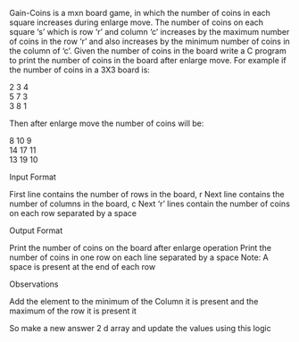 Gain-Coins is a mxn board game, in which the number of coins in each square increases during enlarge move. The number of coins on each square ‘s’ which is row ‘r’ and column ‘c’ increases by the maximum number of coins in the row ‘r’ and also increases by the minimum number of coins in the column of ‘c’. Given the number of coins in the board write a C program to print the number of coins in the board after enlarge move. For example if the number of coins in a 3X3 board is:

2 3 4\
5 7 3\
3 8 1

Then after enlarge move the number of coins will be:

8 10 9\
14 17 11\
13 19 10

Input Format

First line contains the number of rows in the board, r
Next line contains the number of columns in the board, c
Next ‘r’ lines contain the number of coins on each row separated by a space

Output Format

Print the number of coins on the board after enlarge operation
Print the number of coins in one row on each line separated by a space
Note: A space is present at the end of each row


Observations

Add the element to the minimum of the Column it is present and the maximum of the row it is present it

So make a new answer 2 d array and update the values using this logic
